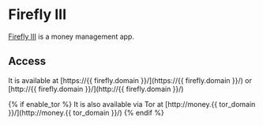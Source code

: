 # Firefly III

[Firefly III](https://firefly-iii.org/) is a money management app.

## Access

It is available at [https://{{ firefly.domain }}/](https://{{ firefly.domain }}/) or [http://{{ firefly.domain }}/](http://{{ firefly.domain }}/)

{% if enable_tor %}
It is also available via Tor at [http://money.{{ tor_domain }}/](http://money.{{ tor_domain }}/)
{% endif %}
